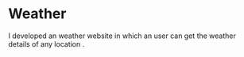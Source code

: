 # Weather
I developed an weather website in which an user can get the weather details of any location .
